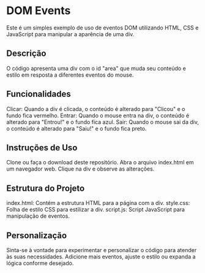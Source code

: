 # DOM Events
Este é um simples exemplo de uso de eventos DOM utilizando HTML, CSS e JavaScript para manipular a aparência de uma div.
## Descrição
O código apresenta uma div com o id "area" que muda seu conteúdo e estilo em resposta a diferentes eventos do mouse.
## Funcionalidades
Clicar: Quando a div é clicada, o conteúdo é alterado para "Clicou" e o fundo fica vermelho.
Entrar: Quando o mouse entra na div, o conteúdo é alterado para "Entrou!" e o fundo fica azul.
Sair: Quando o mouse sai da div, o conteúdo é alterado para "Saiu!" e o fundo fica preto.
## Instruções de Uso
Clone ou faça o download deste repositório.
Abra o arquivo index.html em um navegador web.
Clique na div e observe as alterações.
## Estrutura do Projeto
index.html: Contém a estrutura HTML para a página com a div.
style.css: Folha de estilo CSS para estilizar a div.
script.js: Script JavaScript para manipulação de eventos.
## Personalização
Sinta-se à vontade para experimentar e personalizar o código para atender às suas necessidades. Adicione mais eventos, ajuste o estilo ou expanda a lógica conforme desejado.

